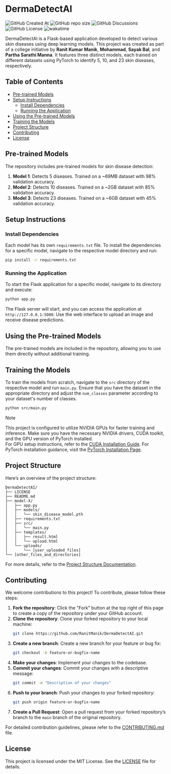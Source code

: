 # DermaDetectAI

![GitHub Created At](https://img.shields.io/github/created-at/RanitManik/DermaDetectAI)
![GitHub repo size](https://img.shields.io/github/repo-size/RanitManik/DermaDetectAI)
![GitHub Discussions](https://img.shields.io/github/discussions/RanitManik/DermaDetectAI)
![GitHub License](https://img.shields.io/github/license/RanitManik/DermaDetectAI)
![wakatime](https://wakatime.com/badge/github/RanitManik/DermaDetectAI.svg)

DermaDetectAI is a Flask-based application developed to detect various skin diseases using deep learning models. This project was created as part of a college initiative by **Ranit Kumar Manik**, **Mohammad**, **Sayak Bal**, and **Partha Sarathi Manna**. It features three distinct models, each trained on different datasets using PyTorch to identify 5, 10, and 23 skin diseases, respectively.

## Table of Contents

- [Pre-trained Models](#pre-trained-models)
- [Setup Instructions](#setup-instructions)
    - [Install Dependencies](#install-dependencies)
    - [Running the Application](#running-the-application)
- [Using the Pre-trained Models](#using-the-pre-trained-models)
- [Training the Models](#training-the-models)
- [Project Structure](#project-structure)
- [Contributing](#contributing)
- [License](#license)

## Pre-trained Models

The repository includes pre-trained models for skin disease detection:

1. **Model 1**: Detects 5 diseases. Trained on a ~69MB dataset with 98% validation accuracy.
2. **Model 2**: Detects 10 diseases. Trained on a ~2GB dataset with 85% validation accuracy.
3. **Model 3**: Detects 23 diseases. Trained on a ~6GB dataset with 45% validation accuracy.

## Setup Instructions

### Install Dependencies

Each model has its own `requirements.txt` file. To install the dependencies for a specific model, navigate to the respective model directory and run:

```bash
pip install -r requirements.txt
```

### Running the Application

To start the Flask application for a specific model, navigate to its directory and execute:

```bash
python app.py
```

The Flask server will start, and you can access the application at `http://127.0.0.1:5000`. Use the web interface to upload an image and receive disease predictions.

## Using the Pre-trained Models

The pre-trained models are included in the repository, allowing you to use them directly without additional training.

## Training the Models

To train the models from scratch, navigate to the `src` directory of the respective model and run `main.py`. Ensure that you have the dataset in the appropriate directory and adjust the `num_classes` parameter according to your dataset's number of classes.

```bash
python src/main.py
```

> [!NOTE]
>  This project is configured to utilize NVIDIA GPUs for faster training and inference. Make sure you have the necessary NVIDIA drivers, CUDA toolkit, and the GPU version of PyTorch installed. <br/>
> For GPU setup instructions, refer to the [CUDA Installation Guide](https://docs.nvidia.com/cuda/cuda-installation-guide). For PyTorch installation guidance, visit the [PyTorch Installation Page](https://pytorch.org/get-started/locally/).

## Project Structure

Here’s an overview of the project structure:

```
DermaDetectAI/
├── LICENSE
├── README.md
├── model-X/
│   ├── app.py
│   ├── models/
│   │   └── skin_disease_model.pth
│   ├── requirements.txt
│   ├── src/
│   │   └── main.py
│   ├── templates/
│   │   ├── result.html
│   │   └── upload.html
│   └── uploads/
│       └── [user_uploaded_files]
└── [other_files_and_directories]
```

For more details, refer to the [Project Structure Documentation](docs/project_structure.md).

## Contributing

We welcome contributions to this project! To contribute, please follow these steps:

1. **Fork the repository**: Click the "Fork" button at the top right of this page to create a copy of the repository under your GitHub account.
2. **Clone the repository**: Clone your forked repository to your local machine:
    ```bash
    git clone https://github.com/RanitManik/DermaDetectAI.git
    ```
3. **Create a new branch**: Create a new branch for your feature or bug fix:
    ```bash
    git checkout -b feature-or-bugfix-name
    ```
4. **Make your changes**: Implement your changes to the codebase.
5. **Commit your changes**: Commit your changes with a descriptive message:
    ```bash
    git commit -m "Description of your changes"
    ```
6. **Push to your branch**: Push your changes to your forked repository:
    ```bash
    git push origin feature-or-bugfix-name
    ```
7. **Create a Pull Request**: Open a pull request from your forked repository’s branch to the `main` branch of the original repository.

For detailed contribution guidelines, please refer to the [CONTRIBUTING.md](.github/CONTRIBUTING.md) file.

## License

This project is licensed under the MIT License. See the [LICENSE](LICENSE) file for details.
